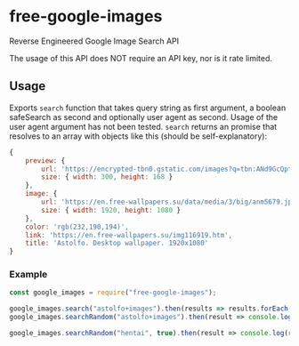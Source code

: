 # free-google-images
Reverse Engineered Google Image Search API

The usage of this API does NOT require an API key, nor is it rate limited.

## Usage

Exports `search` function that takes query string as first argument, a boolean safeSearch as second and optionally user agent as second. Usage of the user agent argument has not been tested.
`search` returns an promise that resolves to an array with objects like this (should be self-explanatory):

```js
{
	preview: {
		url: 'https://encrypted-tbn0.gstatic.com/images?q=tbn:ANd9GcQpttHz6N94mnwy5NbULk733B3srNYPMsmaYQ&usqp=CAU',
		size: { width: 300, height: 168 }
	},
	image: {
		url: 'https://en.free-wallpapers.su/data/media/3/big/anm5679.jpg',
		size: { width: 1920, height: 1080 }
	},
	color: 'rgb(232,190,194)',
	link: 'https://en.free-wallpapers.su/img116919.htm',
	title: 'Astolfo. Desktop wallpaper. 1920x1080'
}
```

### Example

```js
const google_images = require("free-google-images");

google_images.search("astolfo+images").then(results => results.forEach(r => console.log(r.image.url)))
google_images.searchRandom("astolfo+images").then(result => console.log(result.image.url))

google_images.searchRandom("hentai", true).then(result => console.log(result.image.url)) // no results because of safe search
```

